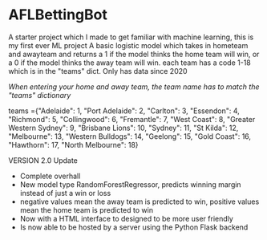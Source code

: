 # AFLBettingBot
A starter project which I made to get familiar with machine learning, this is my first ever ML project
A basic logistic model which takes in hometeam and awayteam and returns a 1 if the model thinks the home team will win, or a 0 if the model thinks the away team will win.
each team has a code 1-18 which is in the "teams" dict.
Only has data since 2020

*When entering your home and away team, the team name has to match the "teams" dictionary*

teams ={"Adelaide": 1, "Port Adelaide": 2, "Carlton": 3, "Essendon": 4, "Richmond": 5, "Collingwood": 6,
        "Fremantle": 7, "West Coast": 8, "Greater Western Sydney": 9, "Brisbane Lions": 10, "Sydney": 11,
        "St Kilda": 12, "Melbourne": 13, "Western Bulldogs": 14, "Geelong": 15, "Gold Coast": 16,
        "Hawthorn": 17, "North Melbourne": 18}

VERSION 2.0 Update

- Complete overhall
- New model type RandomForestRegressor, predicts winning margin instead of just a win or loss
- negative values mean the away team is predicted to win, positive values mean the home team is predicted to win
- Now with a HTML interface to designed to be more user friendly
- Is now able to be hosted by a server using the Python Flask backend
